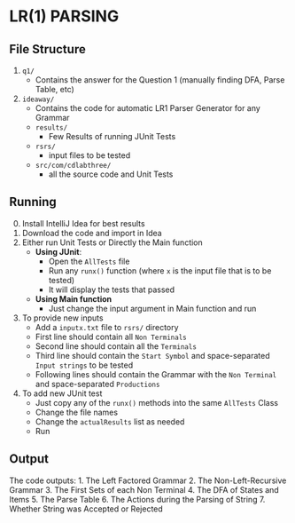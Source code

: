 # LR(1) PARSING

## File Structure
1. `q1/`
	- Contains the answer for the Question 1 (manually finding DFA, Parse Table, etc)
2. `ideaway/`
	- Contains the code for automatic LR1 Parser Generator for any Grammar
	- `results/`
		- Few Results of running JUnit Tests
	- `rsrs/`	
		- input files to be tested
	- `src/com/cdlabthree/`
		- all the source code and Unit Tests

## Running
0. Install IntelliJ Idea for best results
1. Download the code and import in Idea
2. Either run Unit Tests or Directly the Main function
	- **Using JUnit**:
		- Open the `AllTests` file
		- Run any `runx()` function (where `x` is the input file that is to be tested)
		- It will display the tests that passed
	- **Using Main function**
		- Just change the input argument in Main function and run
3. To provide new inputs
	- Add a `inputx.txt` file to `rsrs/` directory
	- First line should contain all `Non Terminals`
	- Second line should contain all the `Terminals`
	- Third line should contain the `Start Symbol` and space-separated `Input strings` to be tested
	- Following lines should contain the Grammar with the `Non Terminal` and space-separated `Productions`
4. To add new JUnit test
	- Just copy any of the `runx()` methods into the same `AllTests` Class
	- Change the file names
	- Change the `actualResults` list as needed
	- Run

## Output
The code outputs:
	1. The Left Factored Grammar
	2. The Non-Left-Recursive Grammar
	3. The First Sets of each Non Terminal
	4. The DFA of States and Items
	5. The Parse Table
	6. The Actions during the Parsing of String
	7. Whether String was Accepted or Rejected